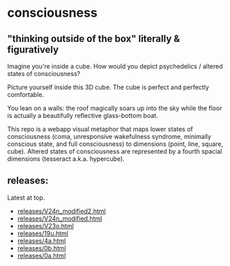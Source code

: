 # consciousness
## "thinking outside of the box" literally & figuratively
Imagine you're inside a cube. How would you depict psychedelics / altered states of consciousness?

Picture yourself inside this 3D cube. The cube is perfect and perfectly comfortable.

You lean on a walls: the roof magically soars up into the sky while the floor is actually a beautifully reflective glass-bottom boat.

This repo is a webapp visual metaphor that maps lower states of consciousness (coma, unresponsive wakefulness syndrome, minimally conscious state, and full consciousness) to dimensions (point, line, square, cube). Altered states of consciousness are represented by a fourth spacial dimensions (tesseract a.k.a. hypercube). 


## releases:

Latest at top.


- [releases/V24n_modified2.html](releases/V24n_modified2.html)
- [releases/V24n_modified.html](releases/V24n_modified.html)
- [releases/V23o.html](releases/V23o.html)
- [releases/19u.html](releases/19u.html)
- [releases/4a.html](releases/4a.html)
- [releases/0b.html](releases/0b.html)
- [releases/0a.html](releases/0a.html)
